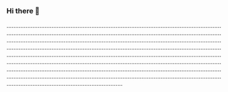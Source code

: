 ### Hi there 👋

...................................................................................................................................................................................................................................................................................................................................................................................................................................................................................................................................................................................................................................................................................................................................................................................................................................................................................................................................................................................................................................................................................................